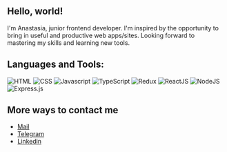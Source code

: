 ## Hello, world! 
I'm Anastasia, junior frontend developer. I'm inspired by the opportunity to bring in useful and productive web apps/sites. Looking forward to mastering my skills and learning new tools.

## Languages and Tools: 
![HTML](https://img.shields.io/badge/-HTML-0d1117?style=for-the-badge&logo=html5)
![CSS](https://img.shields.io/badge/-CSS-0d1117?style=for-the-badge&logo=css3)
![Javascript](https://img.shields.io/badge/-Javascript-0d1117?style=for-the-badge&logo=Javascript)
![TypeScript](https://img.shields.io/badge/-TypeScript-0d1117?style=for-the-badge&logo=TypeScript)
![Redux](https://img.shields.io/badge/-Redux-0d1117?style=for-the-badge&logo=Redux)
![ReactJS](https://img.shields.io/badge/-ReactJS-0d1117?style=for-the-badge&logo=React)
![NodeJS](https://img.shields.io/badge/node.js-6DA55F?style=for-the-badge&logo=node.js&logoColor=white)
![Express.js](https://img.shields.io/badge/express.js-%23404d59.svg?style=for-the-badge&logo=express&logoColor=%2361DAFB)

## More ways to contact me

<ul>
<li><a href="mailto:semenova_an4stasia@mail.ru" rel="me">Mail</a>
<li><a href="https://t.me/@anasatasia_web" rel="me">Telegram</a>
<li><a href="https://linkedin.com/in/anastasia-semenova-763338247 " rel="me">Linkedin</a>

</li>
</ul>
